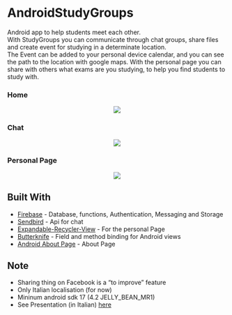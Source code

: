 # AndroidStudyGroups
Android app to help students meet each other.  
With StudyGroups you can communicate through chat groups, share files and create event for studying in a determinate location.  
The Event can be added to your personal device calendar, and you can see the path to the location with google maps.
With the personal page you can share with others what exams are you studying, to help you find students to study with.  


### Home
<p align="center"> 
<img src="https://user-images.githubusercontent.com/26459008/29930248-307c7872-8e6e-11e7-88fd-665d943ba71b.jpg">
</p>

### Chat
<p align="center"> 
<img src="https://user-images.githubusercontent.com/26459008/29930615-1dd1ff20-8e6f-11e7-9f91-4671aa9be72b.jpg">
</p>

### Personal Page
<p align="center"> 
<img src="https://user-images.githubusercontent.com/26459008/29930280-4688c346-8e6e-11e7-9fdd-a48fd9e1ef9b.jpg">
</p>


## Built With

* [Firebase](https://firebase.google.com/) - Database, functions, Authentication, Messaging and Storage
* [Sendbird](https://sendbird.com/) - Api for chat
* [Expandable-Recycler-View](https://github.com/thoughtbot/expandable-recycler-view) - For the personal Page
* [Butterknife](http://jakewharton.github.io/butterknife/) - Field and method binding for Android views
* [Android About Page](https://github.com/medyo/android-about-page) - About Page

## Note
* Sharing thing on Facebook is a “to improve” feature  
* Only Italian localisation (for now)
* Mininum android sdk 17 (4.2 JELLY_BEAN_MR1)
* See Presentation (in Italian) [here](https://github.com/torydebra/AndroidStudyGroups/blob/master/StudyGroups-Presentation.pdf)

